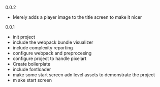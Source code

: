 0.0.2

*   Merely adds a player image to the title screen to make it nicer

0.0.1

*   init project
*   include the webpack bundle visualizer
*   include complexity reporting
*   configure webpack and preprocesing
*   configure project to handle pixelart
*   Create boilerplate
*   include fontloader
*   make some start screen adn level assets to demonstrate the project
*   m ake start screen
